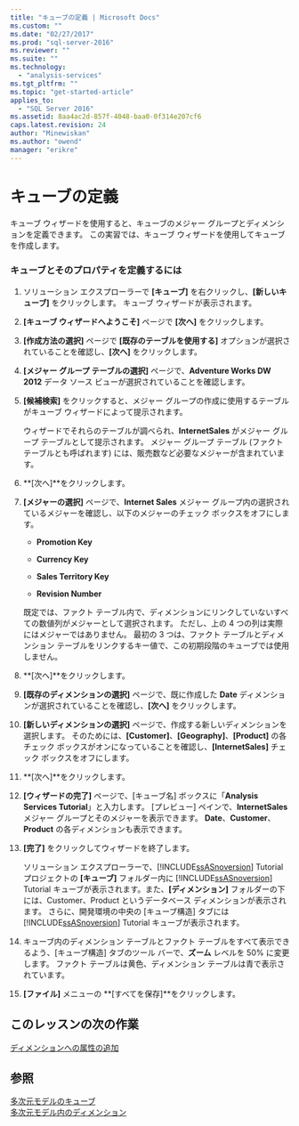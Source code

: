 ```yaml
---
title: "キューブの定義 | Microsoft Docs"
ms.custom: ""
ms.date: "02/27/2017"
ms.prod: "sql-server-2016"
ms.reviewer: ""
ms.suite: ""
ms.technology: 
  - "analysis-services"
ms.tgt_pltfrm: ""
ms.topic: "get-started-article"
applies_to: 
  - "SQL Server 2016"
ms.assetid: 8aa4ac2d-857f-4048-baa0-0f314e207cf6
caps.latest.revision: 24
author: "Minewiskan"
ms.author: "owend"
manager: "erikre"
---
```

# キューブの定義
キューブ ウィザードを使用すると、キューブのメジャー グループとディメンションを定義できます。 この実習では、キューブ ウィザードを使用してキューブを作成します。  
  
### キューブとそのプロパティを定義するには  
  
1.  ソリューション エクスプローラーで **[キューブ]** を右クリックし、**[新しいキューブ]** をクリックします。 キューブ ウィザードが表示されます。  
  
2.  **[キューブ ウィザードへようこそ]** ページで **[次へ]** をクリックします。  
  
3.  **[作成方法の選択]** ページで **[既存のテーブルを使用する]** オプションが選択されていることを確認し、**[次へ]** をクリックします。  
  
4.  **[メジャー グループ テーブルの選択]** ページで、**Adventure Works DW 2012** データ ソース ビューが選択されていることを確認します。  
  
5.  **[候補検索]** をクリックすると、メジャー グループの作成に使用するテーブルがキューブ ウィザードによって提示されます。  
  
    ウィザードでそれらのテーブルが調べられ、**InternetSales** がメジャー グループ テーブルとして提示されます。 メジャー グループ テーブル (ファクト テーブルとも呼ばれます) には、販売数など必要なメジャーが含まれています。  
  
6.  **[次へ]**をクリックします。  
  
7.  **[メジャーの選択]** ページで、**Internet Sales** メジャー グループ内の選択されているメジャーを確認し、以下のメジャーのチェック ボックスをオフにします。  
  
    -   **Promotion Key**  
  
    -   **Currency Key**  
  
    -   **Sales Territory Key**  
  
    -   **Revision Number**  
  
    既定では、ファクト テーブル内で、ディメンションにリンクしていないすべての数値列がメジャーとして選択されます。 ただし、上の 4 つの列は実際にはメジャーではありません。 最初の 3 つは、ファクト テーブルとディメンション テーブルをリンクするキー値で、この初期段階のキューブでは使用しません。  
  
8.  **[次へ]**をクリックします。  
  
9. **[既存のディメンションの選択]** ページで、既に作成した **Date** ディメンションが選択されていることを確認し、**[次へ]** をクリックします。  
  
10. **[新しいディメンションの選択]** ページで、作成する新しいディメンションを選択します。 そのためには、**[Customer]**、**[Geography]**、**[Product]** の各チェック ボックスがオンになっていることを確認し、**[InternetSales]** チェック ボックスをオフにします。  
  
11. **[次へ]**をクリックします。  
  
12. **[ウィザードの完了]** ページで、[キューブ名] ボックスに「**Analysis Services Tutorial**」と入力します。 [プレビュー] ペインで、**InternetSales** メジャー グループとそのメジャーを表示できます。 **Date**、**Customer**、**Product** の各ディメンションも表示できます。  
  
13. **[完了]** をクリックしてウィザードを終了します。  
  
    ソリューション エクスプローラーで、[!INCLUDE[ssASnoversion](../includes/ssasnoversion-md.md)] Tutorial プロジェクトの **[キューブ]** フォルダー内に [!INCLUDE[ssASnoversion](../includes/ssasnoversion-md.md)] Tutorial キューブが表示されます。また、**[ディメンション]** フォルダーの下には、Customer、Product というデータベース ディメンションが表示されます。 さらに、開発環境の中央の [キューブ構造] タブには [!INCLUDE[ssASnoversion](../includes/ssasnoversion-md.md)] Tutorial キューブが表示されます。  
  
14. キューブ内のディメンション テーブルとファクト テーブルをすべて表示できるよう、[キューブ構造] タブのツール バーで、**ズーム** レベルを 50% に変更します。 ファクト テーブルは黄色、ディメンション テーブルは青で表示されています。  
  
15. **[ファイル]** メニューの **[すべてを保存]**をクリックします。  
  
## このレッスンの次の作業  
[ディメンションへの属性の追加](../analysis-services/adding-attributes-to-dimensions.md)  
  
## 参照  
[多次元モデルのキューブ](../analysis-services/multidimensional-models/cubes-in-multidimensional-models.md)  
[多次元モデル内のディメンション](../analysis-services/multidimensional-models/dimensions-in-multidimensional-models.md)  
  
  
  
